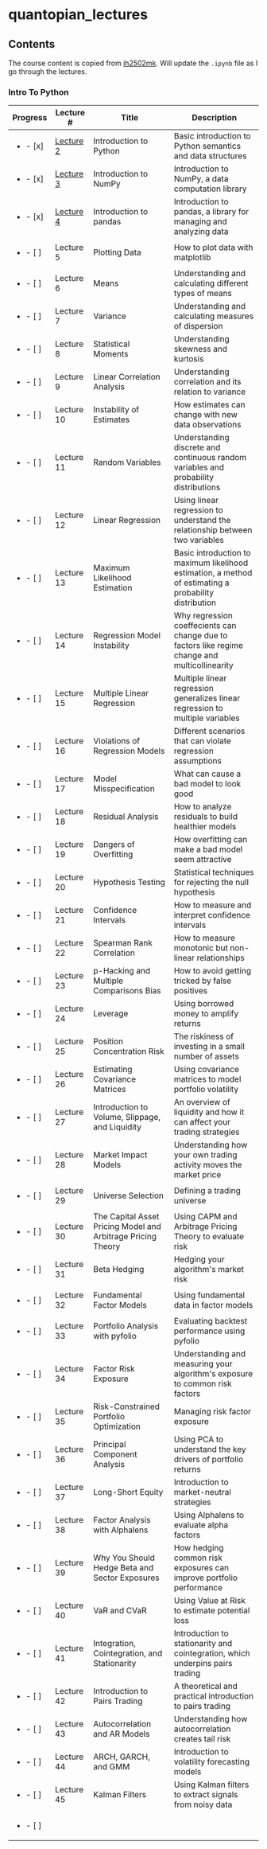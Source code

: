 # quantopian_lectures

## Contents
The course content is copied from [ih2502mk](https://gist.github.com/ih2502mk/50d8f7feb614c8676383431b056f4291). Will update the `.ipynb` file as I go through the lectures. 
### Intro To Python
|Progress|Lecture # | Title | Description |
|-----|----------|-------|-------------|
| <ul><li>- [x] </li></ul> | [Lecture 2](https://github.com/kawfong/quantopian_lectures/tree/main/Introduction_to_Python)  | Introduction to Python                                       | Basic introduction to Python semantics and data structures      
| <ul><li>- [x] </li></ul> | [Lecture 3](https://github.com/kawfong/quantopian_lectures/tree/main/Introduction_to_Numpy)  | Introduction to NumPy                                        | Introduction to NumPy, a data computation library                                                      |
| <ul><li>- [x] </li></ul> | [Lecture 4](https://github.com/kawfong/quantopian_lectures/tree/main/Introduction_to_Pandas)  | Introduction to pandas                                       | Introduction to pandas, a library for managing and analyzing data                                      |
| <ul><li>- [ ] </li></ul> | Lecture 5  | Plotting Data                                                | How to plot data with matplotlib                                                                       |
| <ul><li>- [ ] </li></ul> | Lecture 6  | Means                                                        | Understanding and calculating different types of means                                                 |
| <ul><li>- [ ] </li></ul> | Lecture 7  | Variance                                                     | Understanding and calculating measures of dispersion                                                   |
| <ul><li>- [ ] </li></ul> | Lecture 8  | Statistical Moments                                          | Understanding skewness and kurtosis                                                                    |
| <ul><li>- [ ] </li></ul> | Lecture 9  | Linear Correlation Analysis                                  | Understanding correlation and its relation to variance                                                 |
| <ul><li>- [ ] </li></ul> | Lecture 10 | Instability of Estimates                                     | How estimates can change with new data observations                                                    |
| <ul><li>- [ ] </li></ul> | Lecture 11 | Random Variables                                             | Understanding discrete and continuous random variables and probability distributions                   |
| <ul><li>- [ ] </li></ul> | Lecture 12 | Linear Regression                                            | Using linear regression to understand the relationship between two variables                           |
| <ul><li>- [ ] </li></ul> | Lecture 13 | Maximum Likelihood Estimation                                | Basic introduction to maximum likelihood estimation, a method of estimating a probability distribution |
| <ul><li>- [ ] </li></ul> | Lecture 14 | Regression Model Instability                                 | Why regression coeffecients can change due to factors like regime change and multicollinearity         |
| <ul><li>- [ ] </li></ul> | Lecture 15 | Multiple Linear Regression                                   | Multiple linear regression generalizes linear regression to multiple variables                         |
| <ul><li>- [ ] </li></ul> | Lecture 16 | Violations of Regression Models                              | Different scenarios that can violate regression assumptions                                            |
| <ul><li>- [ ] </li></ul> | Lecture 17 | Model Misspecification                                       | What can cause a bad model to look good                                                                |
| <ul><li>- [ ] </li></ul> | Lecture 18 | Residual Analysis                                            | How to analyze residuals to build healthier models                                                     |
| <ul><li>- [ ] </li></ul> | Lecture 19 | Dangers of Overfitting                                       | How overfitting can make a bad model seem attractive                                                   |
| <ul><li>- [ ] </li></ul> | Lecture 20 | Hypothesis Testing                                           | Statistical techniques for rejecting the null hypothesis                                               |
| <ul><li>- [ ] </li></ul> | Lecture 21 | Confidence Intervals                                         | How to measure and interpret confidence intervals                                                      |
| <ul><li>- [ ] </li></ul> | Lecture 22 | Spearman Rank Correlation                                    | How to measure monotonic but non-linear relationships                                                  |
| <ul><li>- [ ] </li></ul> | Lecture 23 | p-Hacking and Multiple Comparisons Bias                      | How to avoid getting tricked by false positives                                                        |
| <ul><li>- [ ] </li></ul> | Lecture 24 | Leverage                                                     | Using borrowed money to amplify returns                                                                |
| <ul><li>- [ ] </li></ul> | Lecture 25 | Position Concentration Risk                                  | The riskiness of investing in a small number of assets                                                 |
| <ul><li>- [ ] </li></ul> | Lecture 26 | Estimating Covariance Matrices                               | Using covariance matrices to model portfolio volatility                                                |
| <ul><li>- [ ] </li></ul> | Lecture 27 | Introduction to Volume, Slippage, and Liquidity              | An overview of liquidity and how it can affect your trading strategies                                 |
| <ul><li>- [ ] </li></ul> | Lecture 28 | Market Impact Models                                         | Understanding how your own trading activity moves the market price                                     |
| <ul><li>- [ ] </li></ul> | Lecture 29 | Universe Selection                                           | Defining a trading universe                                                                            |
| <ul><li>- [ ] </li></ul> | Lecture 30 | The Capital Asset Pricing Model and Arbitrage Pricing Theory | Using CAPM and Arbitrage Pricing Theory to evaluate risk                                               |
| <ul><li>- [ ] </li></ul> | Lecture 31 | Beta Hedging                                                 | Hedging your algorithm's market risk                                                                   |
| <ul><li>- [ ] </li></ul> | Lecture 32 | Fundamental Factor Models                                    | Using fundamental data in factor models                                                                |
| <ul><li>- [ ] </li></ul> | Lecture 33 | Portfolio Analysis with pyfolio                              | Evaluating backtest performance using pyfolio                                                          |
| <ul><li>- [ ] </li></ul> | Lecture 34 | Factor Risk Exposure                                         | Understanding and measuring your algorithm's exposure to common risk factors                           |
| <ul><li>- [ ] </li></ul> | Lecture 35 | Risk-Constrained Portfolio Optimization                      | Managing risk factor exposure                                                                          |
| <ul><li>- [ ] </li></ul> | Lecture 36 | Principal Component Analysis                                 | Using PCA to understand the key drivers of portfolio returns                                           |
| <ul><li>- [ ] </li></ul> | Lecture 37 | Long-Short Equity                                            | Introduction to market-neutral strategies                                                              |
| <ul><li>- [ ] </li></ul> | Lecture 38 | Factor Analysis with Alphalens                               | Using Alphalens to evaluate alpha factors                                                              |
| <ul><li>- [ ] </li></ul> | Lecture 39 | Why You Should Hedge Beta and Sector Exposures               | How hedging common risk exposures can improve portfolio performance                                    |
| <ul><li>- [ ] </li></ul> | Lecture 40 | VaR and CVaR                                                 | Using Value at Risk to estimate potential loss                                                         |
| <ul><li>- [ ] </li></ul> | Lecture 41 | Integration, Cointegration, and Stationarity                 | Introduction to stationarity and cointegration, which underpins pairs trading                          |
| <ul><li>- [ ] </li></ul> | Lecture 42 | Introduction to Pairs Trading                                | A theoretical and practical introduction to pairs trading                                              |
| <ul><li>- [ ] </li></ul> | Lecture 43 | Autocorrelation and AR Models                                | Understanding how autocorrelation creates tail risk                                                    |
| <ul><li>- [ ] </li></ul> | Lecture 44 | ARCH, GARCH, and GMM                                         | Introduction to volatility forecasting models                                                          |
| <ul><li>- [ ] </li></ul> | Lecture 45 | Kalman Filters                                               | Using Kalman filters to extract signals from noisy data                                                |
| <ul><li>- [ ] </li></ul> 
